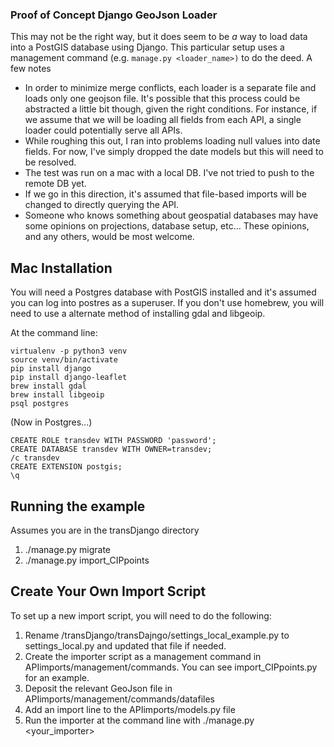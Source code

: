 ### Proof of Concept Django GeoJson Loader

This may not be the right way, but it does seem to be *a* way to load data into a PostGIS database using Django.  This particular setup uses a management command (e.g. `manage.py <loader_name>)` to do the deed.  A few notes

* In order to minimize merge conflicts, each loader is a separate file and loads only one geojson file.  It's possible that this process could be abstracted a little bit though, given the right conditions.  For instance, if we assume that we will be loading all fields from each API, a single loader could potentially serve all APIs.
* While roughing this out, I ran into problems loading null values into date fields.  For now, I've simply dropped the date models but this will need to be resolved.
* The test was run on a mac with a local DB.  I've not tried to push to the remote DB yet.
* If we go in this direction, it's assumed that file-based imports will be changed to directly querying the API.
* Someone who knows something about geospatial databases may have some opinions on projections, database setup, etc...  These opinions, and any others, would be most welcome.


## Mac Installation

You will need a Postgres database with PostGIS installed and it's assumed you can log into postres as a superuser.  If you don't use homebrew, you will need to use a alternate method of installing gdal and libgeoip.

At the command line:
```
virtualenv -p python3 venv
source venv/bin/activate
pip install django
pip install django-leaflet
brew install gdal
brew install libgeoip
psql postgres
```
    
(Now in Postgres...)
```
CREATE ROLE transdev WITH PASSWORD 'password';
CREATE DATABASE transdev WITH OWNER=transdev;
/c transdev
CREATE EXTENSION postgis;
\q
```


## Running the example

Assumes you are in the transDjango directory
1.  ./manage.py migrate
2.  ./manage.py import_CIPpoints


## Create Your Own Import Script

To set up a new import script, you will need to do the following:
1. Rename /transDjango/transDajngo/settings_local_example.py to settings_local.py and updated that file if needed.
1. Create the importer script as a management command in APIimports/management/commands.  You can see import_CIPpoints.py for an example.
2. Deposit the relevant GeoJson file in APIimports/management/commands/datafiles
3. Add an import line to the APIimports/models.py file
4. Run the importer at the command line with ./manage.py <your_importer>


